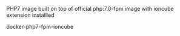 PHP7 image built on top of official php:7.0-fpm image with ioncube extension installled

docker-php7-fpm-ioncube